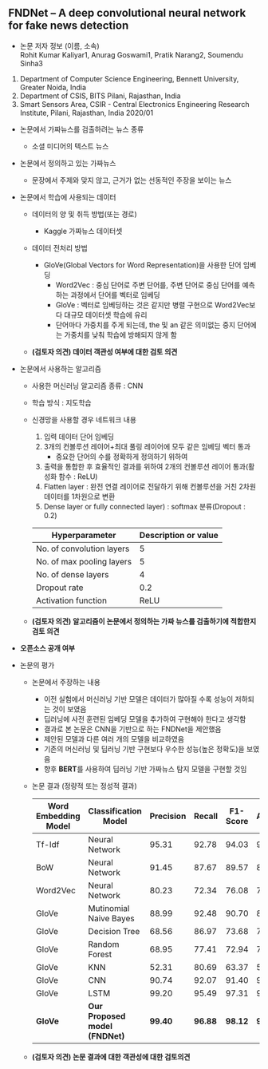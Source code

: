 ## FNDNet – A deep convolutional neural network for fake news detection

* 논문 저자 정보 (이름, 소속)   
Rohit Kumar Kaliyar1, Anurag Goswami1, Pratik Narang2, Soumendu Sinha3
1. Department of Computer Science Engineering, Bennett University, Greater Noida, India
2. Department of CSIS, BITS Pilani, Rajasthan, India
3. Smart Sensors Area, CSIR - Central Electronics Engineering Research Institute, Pilani, Rajasthan, India
2020/01

* 논문에서 가짜뉴스를 검출하려는 뉴스 종류
  * 소셜 미디어의 텍스트 뉴스

* 논문에서 정의하고 있는 가짜뉴스
  * 문장에서 주제와 맞지 않고, 근거가 없는 선동적인 주장을 보이는 뉴스

* 논문에서 학습에 사용되는 데이터
  - 데이터의 양 및 취득 방법(또는 경로)
    - Kaggle 가짜뉴스 데이터셋
  - 데이터 전처리 방법
    - GloVe(Global Vectors for Word Representation)을 사용한 단어 임베딩
      - Word2Vec : 중심 단어로 주변 단어를, 주변 단어로 중심 단어를 예측하는 과정에서 단어를 벡터로 임베딩
      - GloVe : 벡터로 임베딩하는 것은 같지만 병렬 구현으로 Word2Vec보다 대규모 데이터셋 학습에 유리
      - 단어마다 가중치를 주게 되는데, the 및 an 같은 의미없는 중지 단어에는 가중치를 낮춰 학습에 방해되지 않게 함

  -  **(검토자 의견) 데이터 객관성 여부에 대한 검토 의견**  


* 논문에서 사용하는 알고리즘  
  - 사용한 머신러닝 알고리즘 종류 : CNN
  - 학습 방식 : 지도학습
  - 신경망을 사용할 경우 네트워크 내용
    1. 입력 데이터 단어 임베딩
    2. 3개의 컨볼루션 레이어+최대 풀링 레이어에 모두 같은 임베딩 벡터 통과
        - 중요한 단어의 수를 정확하게 정의하기 위하여
    3. 출력을 통합한 후 효율적인 결과를 위하여 2개의 컨볼루션 레이어 통과(활성화 함수 : ReLU)
    4. Flatten layer : 완전 연결 레이어로 전달하기 위해 컨볼루션을 거친 2차원 데이터를 1차원으로 변환
    5. Dense layer or fully connected layer) : softmax 분류(Dropout : 0.2)

      |Hyperparameter|Description or value| 
      |---|---|
      |No. of convolution layers|5|
      |No. of max pooling layers|5|
      |No. of dense layers|4|
      |Dropout rate|0.2|
      |Activation function|ReLU|

  - **(검토자 의견) 알고리즘이 논문에서 정의하는 가짜 뉴스를 검출하기에 적합한지 검토 의견** 


* **오픈소스 공개 여부** 


* 논문의 평가
  - 논문에서 주장하는 내용
    - 이전 실험에서 머신러닝 기반 모델은 데이터가 많아질 수록 성능이 저하되는 것이 보였음 
    - 딥러닝에 사전 훈련된 임베딩 모델을 추가하여 구현해야 한다고 생각함
    - 결과로 본 논문은 CNN을 기반으로 하는 FNDNet을 제안했음
    - 제안된 모델과 다른 여러 개의 모델을 비교하였음
    - 기존의 머신러닝 및 딥러닝 기반 구현보다 우수한 성능(높은 정확도)을 보였음
    - 향후 **BERT**를 사용하여 딥러닝 기반 가짜뉴스 탐지 모델을 구현할 것임
  - 논문 결과 (정량적 또는 정성적 결과)

      |Word Embedding Model|Classification Model|Precision|Recall|F1-Score|Accuracy|
      |---|---|---|---|---|---|
      |Tf-Idf|Neural Network|95.31|92.78|94.03|94.31|
      |BoW|Neural Network|91.45|87.67|89.57|89.23|
      |Word2Vec|Neural Network|80.23|72.34|76.08|75.67|
      |GloVe|Mutinomial Naive Bayes|88.99|92.48|90.70|89.97|
      |GloVe|Decision Tree|68.56|86.97|73.68|73.65|
      |GloVe|Random Forest|68.95|77.41|72.94|71.34|
      |GloVe|KNN|52.31|80.69|63.37|53.75|
      |GloVe|CNN|90.74|92.07|91.40|91.50|
      |GloVe|LSTM|99.20|95.49|97.31|97.25|
      |**GloVe**|**Our Proposed model (FNDNet)**|**99.40**|**96.88**|**98.12**|**98.36**|


  - **(검토자 의견) 논문 결과에 대한 객관성에 대한 검토의견** 
